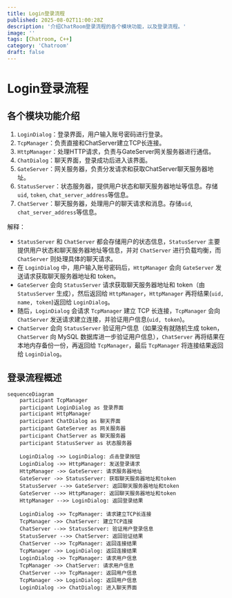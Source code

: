```yaml
---
title: Login登录流程
published: 2025-08-02T11:00:28Z
description: '介绍ChatRoom登录流程的各个模块功能，以及登录流程。'
image: ''
tags: [Chatroom, C++]
category: 'Chatroom'
draft: false
---
```


# Login登录流程

## 各个模块功能介绍

1. `LoginDialog`：登录界面，用户输入账号密码进行登录。
2. `TcpManager`：负责直接和ChatServer建立TCP长连接。
3. `HttpManager`：处理HTTP请求，负责与GateServer网关服务器进行通信。
4. `ChatDialog`：聊天界面，登录成功后进入该界面。
5. `GateServer`：网关服务器，负责分发请求和获取ChatServer聊天服务器地址。
6. `StatusServer`：状态服务器，提供用户状态和聊天服务器地址等信息。存储`uid`, `token`, `chat_server_address`等信息。
7. `ChatServer`：聊天服务器，处理用户的聊天请求和消息。存储`uid`, `chat_server_address`等信息。


解释：

+ `StatusServer` 和 `ChatServer` 都会存储用户的状态信息，`StatusServer` 主要提供用户状态和聊天服务器地址等信息，并对 `ChatServer` 进行负载均衡，而 `ChatServer` 则处理具体的聊天请求。
+ 在 `LoginDialog` 中，用户输入账号密码后，`HttpManager` 会向 `GateServer` 发送请求获取聊天服务器地址和 token。
+ `GateServer` 会向 `StatusServer` 请求获取聊天服务器地址和 token（由 `StatusServer` 生成），然后返回给 `HttpManager`，`HttpManager` 再将结果(`uid, name, token`)返回给 `LoginDialog`。
+ 随后，`LoginDialog` 会请求 `TcpManager` 建立 TCP 长连接，`TcpManager` 会向 `ChatServer` 发送请求建立连接，并验证用户信息(`uid, token`)。
+ `ChatServer` 会向 `StatusServer` 验证用户信息（如果没有就随机生成 token，`ChatServer` 向 MySQL 数据库进一步验证用户信息），`ChatServer` 再将结果在本地内存备份一份，再返回给 `TcpManager`，最后 `TcpManager` 将连接结果返回给 `LoginDialog`。


## 登录流程概述

```mermaid
sequenceDiagram
    participant TcpManager
    participant LoginDialog as 登录界面
    participant HttpManager
    participant ChatDialog as 聊天界面
    participant GateServer as 网关服务器
    participant ChatServer as 聊天服务器
    participant StatusServer as 状态服务器

    LoginDialog ->> LoginDialog: 点击登录按钮
    LoginDialog ->> HttpManager: 发送登录请求
    HttpManager ->> GateServer: 请求服务器地址
    GateServer ->> StatusServer: 获取聊天服务器地址和token
    StatusServer -->> GateServer: 返回聊天服务器地址和token
    GateServer -->> HttpManager: 返回聊天服务器地址和token
    HttpManager -->> LoginDialog: 返回登录结果

    LoginDialog ->> TcpManager: 请求建立TCP长连接
    TcpManager ->> ChatServer: 建立TCP连接
    ChatServer -->> StatusServer: 验证用户登录信息
    StatusServer -->> ChatServer: 返回验证结果
    ChatServer -->> TcpManager: 返回连接结果
    TcpManager ->> LoginDialog: 返回连接结果
    LoginDialog ->> TcpManager: 请求用户信息
    TcpManager ->> ChatServer: 请求用户信息
    ChatServer -->> TcpManager: 返回用户信息
    TcpManager ->> LoginDialog: 返回用户信息
    LoginDialog ->> ChatDialog: 进入聊天界面
```